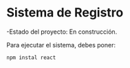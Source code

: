 <h1>Sistema de Registro</h1>

-Estado del proyecto: En construcción.

Para ejecutar el sistema, debes poner: 

```npm instal react```
